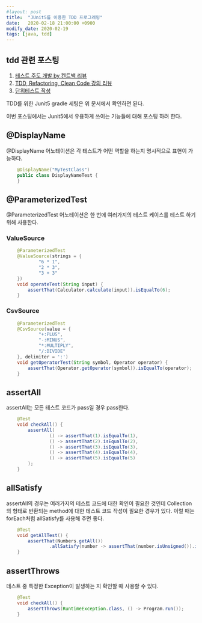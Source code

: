 ```yaml
---
#layout: post
title:  "JUnit5를 이용한 TDD 프로그래밍"
date:   2020-02-18 21:00:00 +0900
modify_date: 2020-02-19
tags: [java, tdd]
---
```


## tdd 관련 포스팅

1. [테스트 주도 개발 by 켄트백 리뷰](https://naheenosaur.github.io/review/book/test-driven-development)  
2. [TDD, Refactoring, Clean Code 강의 리뷰](https://naheenosaur.github.io//review/study/TDD-Refactoring-CleanCode)  
3. [단위테스트 작성](https://naheenosaur.github.io/unit-test)

TDD를 위한 Junit5 gradle 세팅은 위 문서에서 확인하면 된다.  

이번 포스팅에서는 Junit5에서 유용하게 쓰이는 기능들에 대해 포스팅 하려 한다.  

## @DisplayName
@DisplayName 어노테이션은 각 테스트가 어떤 역할을 하는지 명시적으로 표현이 가능하다.
```java
    @DisplayName("MyTestClass")
    public class DisplayNameTest {
    }
```


## @ParameterizedTest
@ParameterizedTest 어노테이션은 한 번에 여러가지의 테스트 케이스를 테스트 하기 위해 사용한다.

### ValueSource
```java
    @ParameterizedTest
    @ValueSource(strings = {
            "6 * 1",
            "2 * 3",
            "3 + 3"
    })
    void operateTest(String input) {
        assertThat(Calculator.calculate(input)).isEqualTo(6);
    }

```
### CsvSource
```java
    @ParameterizedTest
    @CsvSource(value = {
            "+:PLUS",
            "-:MINUS",
            "*:MULTIPLY",
            "/:DIVIDE"
    }, delimiter = ':')
    void getOperatorTest(String symbol, Operator operator) {
        assertThat(Operator.getOperator(symbol)).isEqualTo(operator);
    }
```

## assertAll
assertAll는 모든 테스트 코드가 pass일 경우 pass한다.

```java
    @Test
    void checkAll() {
        assertAll(
                () -> assertThat(1).isEqualTo(1),
                () -> assertThat(2).isEqualTo(2),
                () -> assertThat(3).isEqualTo(3),
                () -> assertThat(4).isEqualTo(4),
                () -> assertThat(5).isEqualTo(5)
        );
    }
```

## allSatisfy
assertAll의 경우는 여러가지의 테스트 코드에 대한 확인이 필요한 것인데
Collection의 형태로 반환되는 method에 대한 테스트 코드 작성이 필요한 경우가 있다.
이럴 때는 forEach처럼 allSatisfy를 사용해 주면 좋다.

```java
    @Test
    void getAllTest() {
        assertThat(Numbers.getAll())
                .allSatisfy(number -> assertThat(number.isUnsigned()).isFalse());
    }
```

## assertThrows
테스트 중 특정한 Exception이 발생하는 지 확인할 때 사용할 수 있다.

```java
    @Test
    void checkAll() {
        assertThrows(RuntimeException.class, () -> Program.run());
    }
```
